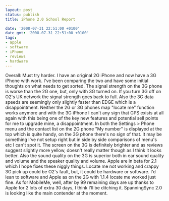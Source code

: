 ```yaml
---
layout: post
status: publish
title: iPhone 2.0 School Report

date: '2008-07-31 22:51:00 +0100'
date_gmt: '2008-07-31 22:51:00 +0100'
tags:
- apple
- software
- iPhone
- reviews
- hardware
---
```

Overall: Must try harder.
I have an original 2G iPhone and now have a 3G iPhone with work. I've been comparing the two and have some initial thoughts on what needs to get sorted.
The signal strength on the 3G phone is worse than the 2G one, but, only with 3G turned on. If you turn 3G off on O2's UK network the signal strength goes back to full. Also the 3G data speeds are seemingly only slightly faster than EDGE which is a disappointment.
Neither the 2G or 3G phones map "locate me" function works anymore and with the 3G iPhone I can't any sign that GPS exists at all again with this being one of the key new features and potential sell points for me to upgrade mine, a disappointment.
In both the Settings > Phone menu and the contact list on the 2G phone "My number" is displayed at the top which is quite handy, on the 3G phone there's no sign of that. It may be something I've not setup right but in side by side comparisons of menu's etc I can't spot it.
The screen on the 3G is definitely brighter and as reviews suggest slightly more yellow, doesn't really matter though as I think it looks better. Also the sound quality on the 3G is superior both in ear sound quality and volume and the speaker quality and volume.
Apple are in beta for 2.1 which I hope fixes these niggly things. Locate me not working and crappy 3G pick up could be O2's fault, but, it could be hardware or software. I'd lean to software and Apple as on the 2G with 1.1.4 locate me worked just fine.
As for MobileMe, well, after by 99 remaining days are up thanks to Apple for 2 lots of extra 30 days, I think I'll be ditching it. SpanningSync 2.0 is looking like the main contender at the moment.
